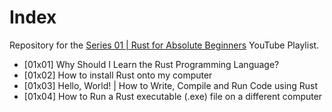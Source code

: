 # Index

Repository for the [Series 01 | Rust for Absolute Beginners](https://www.youtube.com/playlist?list=PLewu3tKOwueeIcEAMEKREcLixhTrucKMw) YouTube Playlist.

* [01x01] Why Should I Learn the Rust Programming Language?
* [01x02] How to install Rust onto my computer
* [01x03] Hello, World! | How to Write, Compile and Run Code using Rust
* [01x04] How to Run a Rust executable (.exe) file on a different computer
